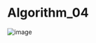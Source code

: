 # Algorithm_04
![image](https://user-images.githubusercontent.com/99858086/173137813-82a1d9bc-8c44-4777-b599-a0932c50ad40.png)
